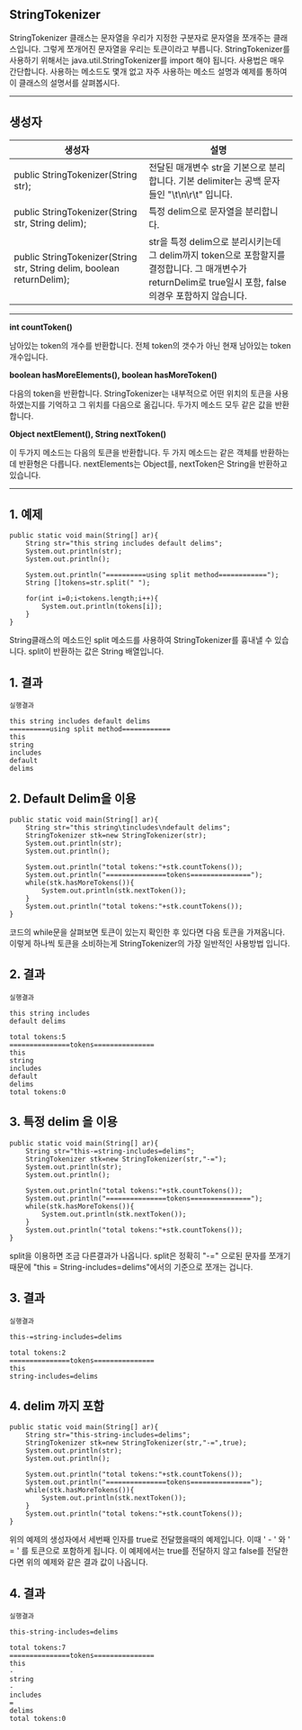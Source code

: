 ## StringTokenizer
StringTokenizer 클래스는 문자열을 우리가 지정한 구분자로 문자열을 쪼개주는 클래스입니다. 그렇게 쪼개어진 문자열을 우리는 토큰이라고 부릅니다.
StringTokenizer를 사용하기 위해서는 java.util.StringTokenizer를 import 해야 됩니다. 사용법은 매우 간단합니다. 사용하는 메소드도 몇개 없고 자주 사용하는 메소드 설명과 예제를 통하여 이 클래스의 설명서를 살펴봅시다.

---
## 생성자
|생성자 | 설명 |
|------ | --- |
public StringTokenizer(String str); | 전달된 매개변수 str을 기본으로 분리합니다. 기본 delimiter는 공백 문자들인 "\t\n\r\t" 입니다.
public StringTokenizer(String str, String delim); | 특정 delim으로 문자열을 분리합니다.
public StringTokenizer(String str, String delim, boolean returnDelim); | str을 특정 delim으로 분리시키는데 그 delim까지 token으로 포함할지를 결정합니다. 그 매개변수가 returnDelim로 true일시 포함, false 의경우 포함하지 않습니다.
---
<b>int countToken()</b>

남아있는 token의 개수를 반환합니다. 전체 token의 갯수가 아닌 현재 남아있는 token 개수입니다.

<b> boolean hasMoreElements(), boolean hasMoreToken() </b>

다음의 token을 반환합니다. StringTokenizer는 내부적으로 어떤 위치의 토큰을 사용하였는지를 기억하고 그 위치를 다음으로 옮깁니다. 두가지 메소드 모두 같은 값을 반환합니다.

<b> Object nextElement(), String nextToken() </b>

이 두가지 메소드는 다음의 토큰을 반환합니다. 두 가지 메소드는 같은 객체를 반환하는데 반환형은 다릅니다. nextElements는 Object를, nextToken은 String을 반환하고 있습니다.

---

## 1. 예제
```
public static void main(String[] ar){
	String str="this string includes default delims";
	System.out.println(str);
	System.out.println();
		
	System.out.println("==========using split method============");
	String []tokens=str.split(" ");
		
	for(int i=0;i<tokens.length;i++){
		System.out.println(tokens[i]);
	}
}
```

String클래스의 메소드인 split 메소드를 사용하여 StringTokenizer를 흉내낼 수 있습니다. split이 반환하는 값은 String 배열입니다.

## 1. 결과
```
실행결과

this string includes default delims
==========using split method============
this
string
includes
default
delims
```

## 2. Default Delim을 이용

```
public static void main(String[] ar){
	String str="this string\tincludes\ndefault delims";
	StringTokenizer stk=new StringTokenizer(str);
	System.out.println(str);
	System.out.println();
		
	System.out.println("total tokens:"+stk.countTokens());
	System.out.println("===============tokens===============");
	while(stk.hasMoreTokens()){
		System.out.println(stk.nextToken());
	}
	System.out.println("total tokens:"+stk.countTokens());
}
```
코드의 while문을 살펴보면 토큰이 있는지 확인한 후 있다면 다음 토큰을 가져옵니다. 이렇게 하나씩 토큰을 소비하는게 StringTokenizer의 가장 일반적인 사용방법 입니다.

## 2. 결과
```
실행결과

this string includes
default delims

total tokens:5
===============tokens===============
this
string
includes
default
delims
total tokens:0
```

## 3. 특정 delim 을 이용
```
public static void main(String[] ar){
	String str="this-=string-includes=delims";
	StringTokenizer stk=new StringTokenizer(str,"-=");
	System.out.println(str);
	System.out.println();
		
	System.out.println("total tokens:"+stk.countTokens());
	System.out.println("===============tokens===============");
	while(stk.hasMoreTokens()){
		System.out.println(stk.nextToken());
	}
	System.out.println("total tokens:"+stk.countTokens());
}
```
split을 이용하면 조금 다른결과가 나옵니다. split은 정확히 "-=" 으로된 문자를 쪼개기 때문에 "this = String-includes=delims"에서의 기준으로 쪼개는 겁니다.
## 3. 결과
```
실행결과

this-=string-includes=delims

total tokens:2
===============tokens===============
this
string-includes=delims
```

## 4. delim 까지 포함
```
public static void main(String[] ar){
	String str="this-string-includes=delims";
	StringTokenizer stk=new StringTokenizer(str,"-=",true);
	System.out.println(str);
	System.out.println();
		
	System.out.println("total tokens:"+stk.countTokens());
	System.out.println("===============tokens===============");
	while(stk.hasMoreTokens()){
		System.out.println(stk.nextToken());
	}
	System.out.println("total tokens:"+stk.countTokens());
}
```
위의 예제의 생성자에서 세번째 인자를 true로 전달했을때의 예제입니다. 이때 ' - ' 와 ' = ' 를 토큰으로 포함하게 됩니다. 이 예제에서는 true를 전달하지 않고 false를 전달한다면 위의 예제와 같은 결과 값이 나옵니다.
## 4. 결과
```
실행결과

this-string-includes=delims

total tokens:7
===============tokens===============
this
-
string
-
includes
=
delims
total tokens:0
```